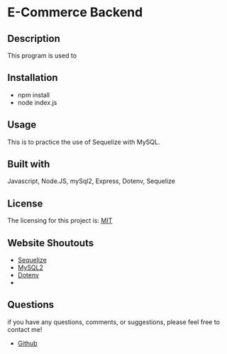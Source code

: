 # E-Commerce Backend

## Description
This program is used to 

## Installation
- npm install
- node index.js

## Usage
This is to practice the use of Sequelize with MySQL. 

## Built with
Javascript, Node.JS, mySql2, Express, Dotenv, Sequelize

## License
 The licensing for this project is:
[MIT](https://opensource.org/licenses/MIT)
## Website Shoutouts
- [Sequelize](https://sequelize.org/master/manual/model-querying-basics.html#simple-delete-queries)
- [MySQL2](https://www.npmjs.com/package/mysql2)
- [Dotenv](https://www.npmjs.com/package/dotenv)
- []()
## Questions
if you have any questions, comments, or suggestions, please feel free to contact me! 

- [Github](https://github.com/cpastorelli)

